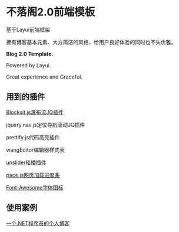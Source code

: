 # 不落阁2.0前端模板

基于Layui前端框架

拥有博客基本元素、大方简洁的风格，给用户良好体验的同时也不失优雅。

**Blog 2.0 Template.**

Powered by Layui.

Great experience and Graceful.

## 用到的插件
[Blocksit.js瀑布流JQ插件](https://github.com/kennyooi/blocksit "Blocksit.js瀑布流JQ插件")

jquery.nav.js定位导航滚动JQ插件

prettify.js代码高亮插件

wangEditor编辑器样式表

[unslider轮播插件](https://www.bootcss.com/p/unslider/ "unslider轮播插件")

[pace.js网页加载进度条](http://github.hubspot.com/pace/docs/welcome/ "pace.js网页加载进度条")

[Font-Awesome字体图标](http://www.fontawesome.com.cn/ "Font-Awesome字体图标")


## 使用案例
[一个.NET程序员的个人博客](https://www.contione.cn "一个.NET程序员的个人博客")
